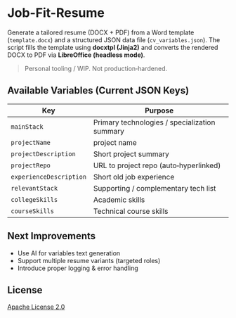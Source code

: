 # Job-Fit-Resume

Generate a tailored resume (DOCX + PDF) from a Word template (`template.docx`) and a structured JSON data file (`cv_variables.json`). The script fills the template using **docxtpl (Jinja2)** and converts the rendered DOCX to PDF via **LibreOffice (headless mode)**.

> Personal tooling / WIP. Not production‑hardened.

## Available Variables (Current JSON Keys)

| Key                     | Purpose                                       |
| ----------------------- | --------------------------------------------- |
| `mainStack`             | Primary technologies / specialization summary |
| `projectName`           | project name                                  |
| `projectDescription`    | Short project summary                         |
| `projectRepo`           | URL to project repo (auto‑hyperlinked)        |
| `experienceDescription` | Short old job experience                      |
| `relevantStack`         | Supporting / complementary tech list          |
| `collegeSkills`         | Academic skills                               |
| `courseSkills`          | Technical course skills                       |

## Next Improvements

- Use AI for variables text generation
- Support multiple resume variants (targeted roles)
- Introduce proper logging & error handling

## License

[Apache License 2.0](https://www.apache.org/licenses/LICENSE-2.0)

